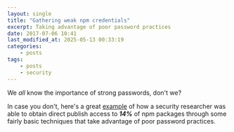 ```yaml
---
layout: single
title: "Gathering weak npm credentials"
excerpt: Taking advantage of poor password practices
date: 2017-07-06 10:41
last_modified_at: 2025-05-13 00:33:19
categories:
    - posts
tags:
    - posts
    - security
---
```


We _all_ know the importance of strong passwords, don't we?

In case you don't, here's a great
[example](https://github.com/ChALkeR/notes/blob/master/Gathering-weak-npm-credentials.md)
of how a security researcher was able to
obtain direct publish access to **_14%_** of npm packages through some fairly
basic techniques that take advantage of poor password practices.
